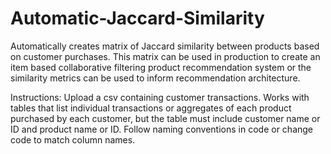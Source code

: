# Automatic-Jaccard-Similarity
Automatically creates matrix of Jaccard similarity between products based on customer purchases. This matrix can be used in production to create an item based collaborative filtering product recommendation system or the similarity metrics can be used to inform recommendation architecture.

Instructions: Upload a csv containing customer transactions. Works with tables that list individual transactions or aggregates of each product purchased by each customer, but the table must include customer name or ID and product name or ID. Follow naming conventions in code or change code to match column names.
